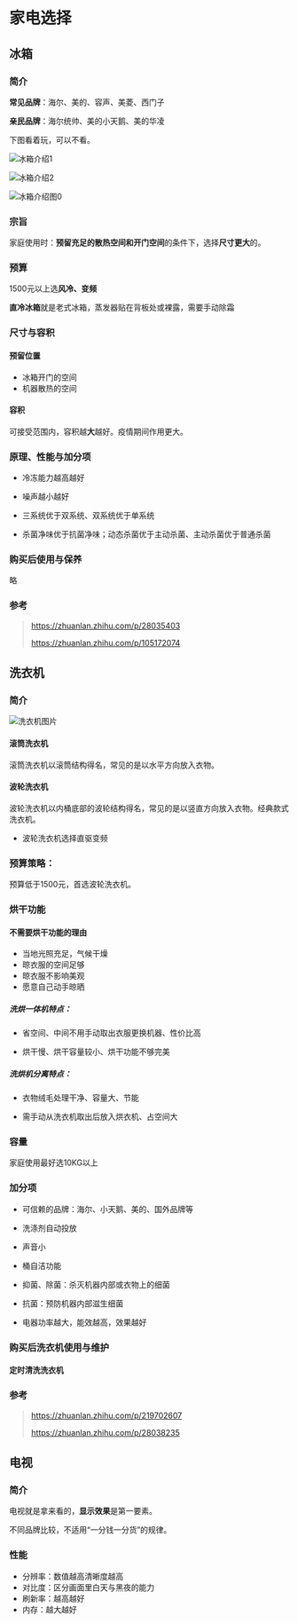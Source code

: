 # 家电选择



## 冰箱



### 简介

**常见品牌**：海尔、美的、容声、美菱、西门子

**亲民品牌**：海尔统帅、美的小天鹅、美的华凌

下图看着玩，可以不看。

![冰箱介绍1](https://pic4.zhimg.com/v2-fc2e3be39410b1941e2fb0725a2a876b_r.jpg)

![冰箱介绍2](https://pic4.zhimg.com/v2-f785191cbf01dc2c3f4ff56123b29867_r.jpg)

![冰箱介绍图0](https://pic4.zhimg.com/v2-b11bc1fddd780e5aa79065a2d62a0d0b_r.jpg)



### 宗旨

家庭使用时：**预留充足的散热空间和开门空间**的条件下，选择**尺寸更大**的。



### 预算

1500元以上选**风冷、变频**

**直冷冰箱**就是老式冰箱，蒸发器贴在背板处或裸露，需要手动除霜



### 尺寸与容积

#### 预留位置

- 冰箱开门的空间
- 机器散热的空间

#### 容积

可接受范围内，容积越**大**越好。疫情期间作用更大。



### 原理、性能与加分项

- 冷冻能力越高越好

- 噪声越小越好

- 三系统优于双系统、双系统优于单系统

- 杀菌净味优于抗菌净味；动态杀菌优于主动杀菌、主动杀菌优于普通杀菌



### 购买后使用与保养

略

### 参考

> https://zhuanlan.zhihu.com/p/28035403
>
> https://zhuanlan.zhihu.com/p/105172074



## 洗衣机

### 简介

![洗衣机图片](https://pic3.zhimg.com/v2-83a6b51d19837dcf06baa0d65ec770fa_r.jpg)

#### 滚筒洗衣机

滚筒洗衣机以滚筒结构得名，常见的是以水平方向放入衣物。



#### 波轮洗衣机

波轮洗衣机以内桶底部的波轮结构得名，常见的是以竖直方向放入衣物。经典款式洗衣机。

- 波轮洗衣机选择直驱变频



### 预算策略：

预算低于1500元，首选波轮洗衣机。



### 烘干功能

#### 不需要烘干功能的理由

- 当地光照充足，气候干燥
- 晾衣服的空间足够
- 晾衣服不影响美观
- 愿意自己动手晾晒

##### 洗烘一体机特点：

- 省空间、中间不用手动取出衣服更换机器、性价比高

- 烘干慢、烘干容量较小、烘干功能不够完美

##### 洗烘机分离特点：

- 衣物绒毛处理干净、容量大、节能

- 需手动从洗衣机取出后放入烘衣机、占空间大



### 容量

家庭使用最好选10KG以上



### 加分项

- 可信赖的品牌：海尔、小天鹅、美的、国外品牌等

- 洗涤剂自动投放
- 声音小
- 桶自洁功能
- 抑菌、除菌：杀灭机器内部或衣物上的细菌
- 抗菌：预防机器内部滋生细菌
- 电器功率越大，能效越高，效果越好



### 购买后洗衣机使用与维护

#### 定时清洗洗衣机



### 参考

> https://zhuanlan.zhihu.com/p/219702607
>
> https://zhuanlan.zhihu.com/p/28038235



## 电视



### 简介

电视就是拿来看的，**显示效果**是第一要素。

不同品牌比较，不适用“一分钱一分货”的规律。



### 性能

- 分辨率：数值越高清晰度越高
- 对比度：区分画面里白天与黑夜的能力
- 刷新率：越高越好
- 内存：越大越好


